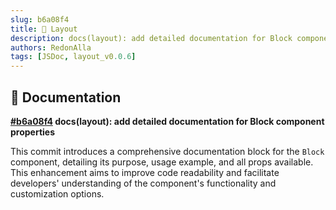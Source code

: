 ```yaml
---
slug: b6a08f4
title: 📕 Layout
description: docs(layout): add detailed documentation for Block component properties
authors: RedonAlla
tags: [JSDoc, layout_v0.0.6]
---
```


## 📕 Documentation

**[#b6a08f4](https://github.com/RedonAlla/flexnative/commit/b6a08f4) docs(layout): add detailed documentation for Block component properties**

This commit introduces a comprehensive documentation block for the `Block` component, detailing its purpose, usage example, and all props available. This enhancement aims to improve code readability and facilitate developers' understanding of the component's functionality and customization options.